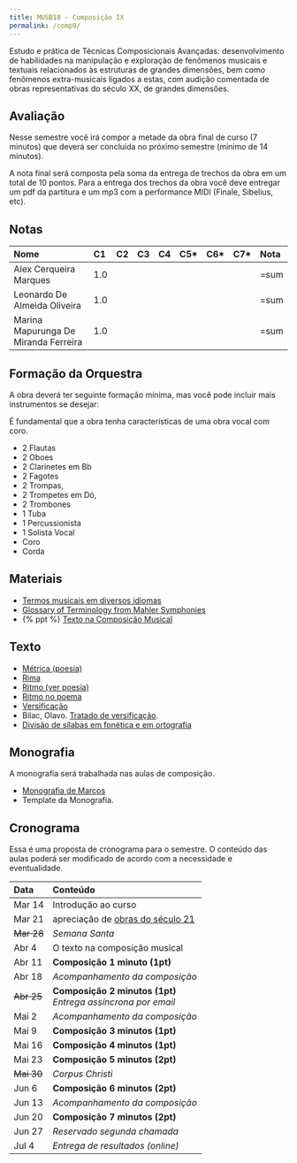 ```yaml
---
title: MUSB18 - Composição IX
permalink: /comp9/
---
```


Estudo e prática de Técnicas Composicionais Avançadas: desenvolvimento de
habilidades na manipulação e exploração de fenômenos musicais e textuais
relacionados às estruturas de grandes dimensões, bem como fenômenos
extra-musicais ligados a estas, com audição comentada de obras representativas
do século XX, de grandes dimensões.


## Avaliação

Nesse semestre você irá compor a metade da obra final de curso (7 minutos) que
deverá ser concluída no próximo semestre (mínimo de 14 minutos).

A nota final será composta pela soma da entrega de trechos da obra em um total
de 10 pontos. Para a entrega dos trechos da obra você deve entregar um pdf da
partitura e um mp3 com a performance MIDI (Finale, Sibelius, etc).

## Notas

| Nome                                 | C1  | C2 | C3 | C4 | C5* | C6* | C7* | Nota |
|:-------------------------------------|:----|:---|:---|:---|:----|:----|:----|:-----|
| Alex Cerqueira Marques               | 1.0 |    |    |    |     |     |     | =sum |
| Leonardo De Almeida Oliveira         | 1.0 |    |    |    |     |     |     | =sum |
| Marina Mapurunga De Miranda Ferreira | 1.0 |    |    |    |     |     |     | =sum |

## Formação da Orquestra

A obra deverá ter seguinte formação mínima, mas você pode incluir mais
instrumentos se desejar:

<p class="alert alert-warning">
É fundamental que a obra tenha características de uma obra vocal com coro.
</p>

- 2 Flautas
- 2 Oboes
- 2 Clarinetes em Bb
- 2 Fagotes
- 2 Trompas,
- 2 Trompetes em Dó,
- 2 Trombones
- 1 Tuba
- 1 Percussionista
- 1 Solista Vocal
- Coro
- Corda

## Materiais

- [Termos musicais em diversos idiomas](https://web.library.yale.edu/cataloging/music/instname)
- [Glossary of Terminology from Mahler Symphonies](https://www.orchestralibrary.com/reftables/mahler2gloss.html)
- {% ppt %} [Texto na Composição Musical](https://docs.pkroger.com/Texto%20na%20Composição%20Musical.pptx)


## Texto

- [Métrica (poesia)](http://pt.wikipedia.org/wiki/Métrica_(poesia))
- [Rima](http://pt.wikipedia.org/wiki/Rima)
- [Ritmo (ver poesia)](http://pt.wikipedia.org/wiki/Ritmo)
- [Ritmo no poema](http://pt.wikipedia.org/wiki/Ritmo_no_poema)
- [Versificação](http://pt.wikipedia.org/wiki/Versificação)
- Bilac, Olavo. [Tratado de versificação](https://digital.bbm.usp.br/handle/bbm/4711).
- [Divisão de sílabas em fonética e em ortografia](http://www.academia.org.br/artigos/divisao-de-silabas-em-fonetica-e-em-ortografia)


## Monografia

A monografia será trabalhada nas aulas de composição.

- [Monografia de Marcos][10]
- Template da Monografia.

[10]: https://nuvem.ufba.br/s/SXPpxVJ1c4iBDcf


## Cronograma

Essa é uma proposta de cronograma para o semestre. O conteúdo das aulas poderá
ser modificado de acordo com a necessidade e eventualidade.


| Data       | Conteúdo                                                            |
|:-----------|:--------------------------------------------------------------------|
| Mar 14     | Introdução ao curso                                                 |
| Mar 21     | apreciação de [obras do século 21](/sec21/)                         |
| ~~Mar 28~~ | _Semana Santa_                                                      |
| Abr 4      | O texto na composição musical                                       |
| Abr 11     | **Composição 1 minuto (1pt)**                                       |
| Abr 18     | _Acompanhamento da composição_                                      |
| ~~Abr 25~~ | **Composição 2 minutos (1pt)** </br> _Entrega assíncrona por email_ |
| Mai 2      | _Acompanhamento da composição_                                      |
| Mai 9      | **Composição 3 minutos (1pt)**                                      |
| Mai 16     | **Composição 4 minutos (1pt)**                                      |
| Mai 23     | **Composição 5 minutos (2pt)**                                      |
| ~~Mai 30~~ | _Corpus Christi_                                                    |
| Jun 6      | **Composição 6 minutos (2pt)**                                      |
| Jun 13     | _Acompanhamento da composição_                                      |
| Jun 20     | **Composição 7 minutos (2pt)**                                      |
| Jun 27     | _Reservado segunda chamada_                                         |
| Jul 4      | _Entrega de resultados (online)_                                    |
